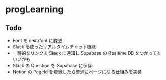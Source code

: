 # progLearning

## Todo

- Font を next/font に変更
- Slack を使ったリアルタイムチャット機能
- 一時的なリンクを Slack に通知し Supabase の Realtime DB をつかってもいいかも
- Slack の Question を Supabase に保存
- Notion の PageId を登録したら普通にページになる仕組みを実装
